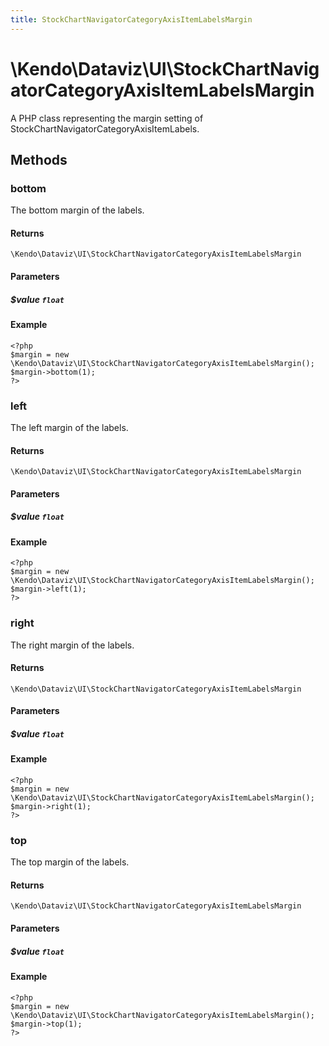 ```yaml
---
title: StockChartNavigatorCategoryAxisItemLabelsMargin
---
```


# \Kendo\Dataviz\UI\StockChartNavigatorCategoryAxisItemLabelsMargin

A PHP class representing the margin setting of StockChartNavigatorCategoryAxisItemLabels.


## Methods

### bottom
The bottom margin of the labels.

#### Returns
`\Kendo\Dataviz\UI\StockChartNavigatorCategoryAxisItemLabelsMargin`

#### Parameters

##### $value `float`



#### Example 
    <?php
    $margin = new \Kendo\Dataviz\UI\StockChartNavigatorCategoryAxisItemLabelsMargin();
    $margin->bottom(1);
    ?>

### left
The left margin of the labels.

#### Returns
`\Kendo\Dataviz\UI\StockChartNavigatorCategoryAxisItemLabelsMargin`

#### Parameters

##### $value `float`



#### Example 
    <?php
    $margin = new \Kendo\Dataviz\UI\StockChartNavigatorCategoryAxisItemLabelsMargin();
    $margin->left(1);
    ?>

### right
The right margin of the labels.

#### Returns
`\Kendo\Dataviz\UI\StockChartNavigatorCategoryAxisItemLabelsMargin`

#### Parameters

##### $value `float`



#### Example 
    <?php
    $margin = new \Kendo\Dataviz\UI\StockChartNavigatorCategoryAxisItemLabelsMargin();
    $margin->right(1);
    ?>

### top
The top margin of the labels.

#### Returns
`\Kendo\Dataviz\UI\StockChartNavigatorCategoryAxisItemLabelsMargin`

#### Parameters

##### $value `float`



#### Example 
    <?php
    $margin = new \Kendo\Dataviz\UI\StockChartNavigatorCategoryAxisItemLabelsMargin();
    $margin->top(1);
    ?>

